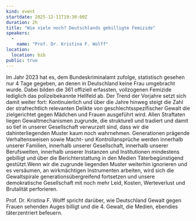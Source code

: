 ```yaml
---
kind: event
startdate: 2025-12-11T19:30:00Z
duration: 2h
title: "Wie viele noch? Deutschlands gebilligte Femizide"
speakers:
  -
    name: "Prof. Dr. Kristina F. Wolff"
location:
  location: bib
public: true
---
```

Im Jahr 2023 hat es, dem Bundeskriminalamt zufolge, statistisch gesehen nur 4 Tage gegeben, an denen in Deutschland keine Frau umgebracht wurde. Dabei bilden die 361 offiziell erfassten, vollzogenen Femizide lediglich das polizeibekannte Hellfeld ab. Der Trend der Vorjahre setzt sich damit weiter fort: Kontinuierlich und über die Jahre hinweg steigt die Zahl der strafrechtlich relevanten Delikte von geschlechtsspezifischer Gewalt die zielgerichtet gegen Mädchen und Frauen ausgeführt wird. Allen Straftaten liegen Gewaltmechanismen zugrunde, die strukturell und tradiert und damit so tief in unserer Gesellschaft verwurzelt sind, dass wir die dahinterliegenden Muster kaum noch wahrnehmen. Generationen prägende Verhaltensweisen sowie Macht- und Kontrollansprüche werden innerhalb unserer Familien, innerhalb unserer Gesellschaft, innerhalb unserer Berufswelten, innerhalb unserer Instanzen und Institutionen mindestens gebilligt und über die Berichterstattung in den Medien Täterbegünstigend gestützt.Wenn wir die zugrunde liegenden Muster weiterhin ignorieren und es versäumen, an wirkmächtigen Instrumenten arbeiten, wird sich die Gewaltspirale generationsübergreifend fortsetzen und unsere demokratische Gesellschaft mit noch mehr Leid, Kosten, Werteverlust und Brutalität perforieren.


Prof. Dr. Kristina F. Wolff spricht darüber, wie Deutschland Gewalt gegen Frauen sehenden Auges billigt und die 4. Gewalt, die Medien, ebendies täterzentriert befeuern.
